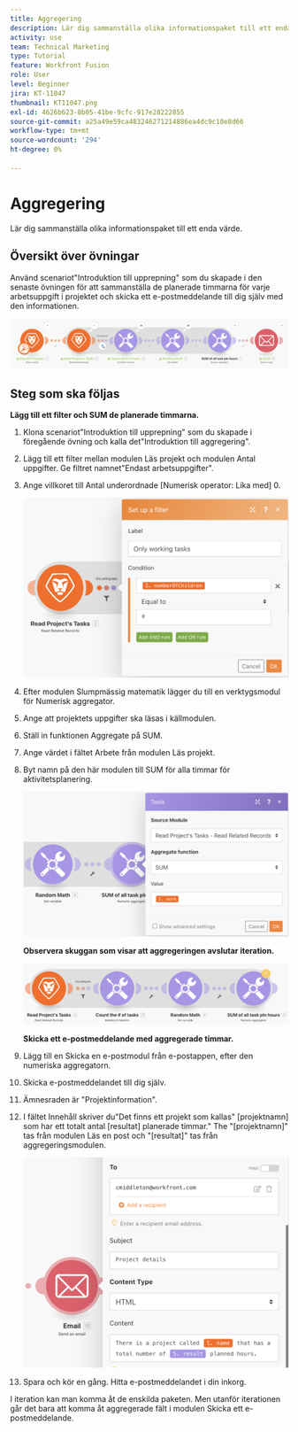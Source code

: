 ```yaml
---
title: Aggregering
description: Lär dig sammanställa olika informationspaket till ett enda värde.
activity: use
team: Technical Marketing
type: Tutorial
feature: Workfront Fusion
role: User
level: Beginner
jira: KT-11047
thumbnail: KT11047.png
exl-id: 4626b623-8b05-41be-9cfc-917e28222855
source-git-commit: a25a49e59ca483246271214886ea4dc9c10e8d66
workflow-type: tm+mt
source-wordcount: '294'
ht-degree: 0%

---
```


# Aggregering

Lär dig sammanställa olika informationspaket till ett enda värde.

## Översikt över övningar

Använd scenariot&quot;Introduktion till upprepning&quot; som du skapade i den senaste övningen för att sammanställa de planerade timmarna för varje arbetsuppgift i projektet och skicka ett e-postmeddelande till dig själv med den informationen.

![Sammanställningsbild 1](../12-exercises/assets/aggregation-walkthrough-1.png)

## Steg som ska följas

**Lägg till ett filter och SUM de planerade timmarna.**

1. Klona scenariot&quot;Introduktion till upprepning&quot; som du skapade i föregående övning och kalla det&quot;Introduktion till aggregering&quot;.
1. Lägg till ett filter mellan modulen Läs projekt och modulen Antal uppgifter. Ge filtret namnet&quot;Endast arbetsuppgifter&quot;.
1. Ange villkoret till Antal underordnade [Numerisk operator: Lika med] 0.

   ![Sammanställningsbild 2](../12-exercises/assets/aggregation-walkthrough-2.png)

1. Efter modulen Slumpmässig matematik lägger du till en verktygsmodul för Numerisk aggregator.
1. Ange att projektets uppgifter ska läsas i källmodulen.
1. Ställ in funktionen Aggregate på SUM.
1. Ange värdet i fältet Arbete från modulen Läs projekt.
1. Byt namn på den här modulen till SUM för alla timmar för aktivitetsplanering.

   ![Sammanställningsbild 3](../12-exercises/assets/aggregation-walkthrough-3.png)

   **Observera skuggan som visar att aggregeringen avslutar iteration.**

   ![Sammanställningsbild 4](../12-exercises/assets/aggregation-walkthrough-4.png)

   **Skicka ett e-postmeddelande med aggregerade timmar.**

1. Lägg till en Skicka en e-postmodul från e-postappen, efter den numeriska aggregatorn.
1. Skicka e-postmeddelandet till dig själv.
1. Ämnesraden är &quot;Projektinformation&quot;.
1. I fältet Innehåll skriver du&quot;Det finns ett projekt som kallas&quot; [projektnamn] som har ett totalt antal [resultat] planerade timmar.&quot; The &quot;[projektnamn]&quot; tas från modulen Läs en post och &quot;[resultat]&quot; tas från aggregeringsmodulen.

   ![Sammanställningsbild 5](../12-exercises/assets/aggregation-walkthrough-5.png)

1. Spara och kör en gång. Hitta e-postmeddelandet i din inkorg.

I iteration kan man komma åt de enskilda paketen. Men utanför iterationen går det bara att komma åt aggregerade fält i modulen Skicka ett e-postmeddelande.
